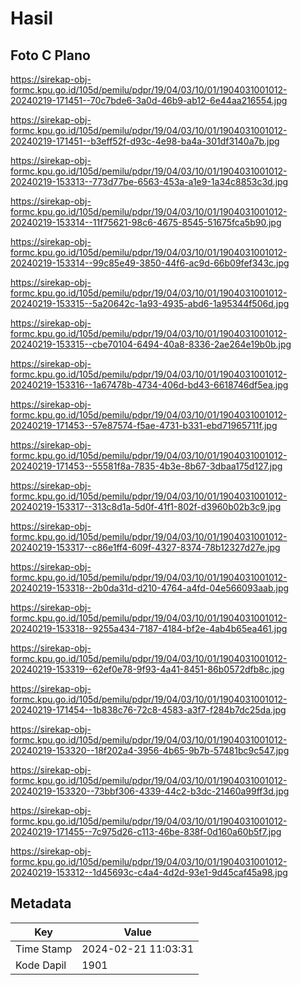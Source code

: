 # Hasil

## Foto C Plano

https://sirekap-obj-formc.kpu.go.id/105d/pemilu/pdpr/19/04/03/10/01/1904031001012-20240219-171451--70c7bde6-3a0d-46b9-ab12-6e44aa216554.jpg

https://sirekap-obj-formc.kpu.go.id/105d/pemilu/pdpr/19/04/03/10/01/1904031001012-20240219-171451--b3eff52f-d93c-4e98-ba4a-301df3140a7b.jpg

https://sirekap-obj-formc.kpu.go.id/105d/pemilu/pdpr/19/04/03/10/01/1904031001012-20240219-153313--773d77be-6563-453a-a1e9-1a34c8853c3d.jpg

https://sirekap-obj-formc.kpu.go.id/105d/pemilu/pdpr/19/04/03/10/01/1904031001012-20240219-153314--11f75621-98c6-4675-8545-51675fca5b90.jpg

https://sirekap-obj-formc.kpu.go.id/105d/pemilu/pdpr/19/04/03/10/01/1904031001012-20240219-153314--99c85e49-3850-44f6-ac9d-66b09fef343c.jpg

https://sirekap-obj-formc.kpu.go.id/105d/pemilu/pdpr/19/04/03/10/01/1904031001012-20240219-153315--5a20642c-1a93-4935-abd6-1a95344f506d.jpg

https://sirekap-obj-formc.kpu.go.id/105d/pemilu/pdpr/19/04/03/10/01/1904031001012-20240219-153315--cbe70104-6494-40a8-8336-2ae264e19b0b.jpg

https://sirekap-obj-formc.kpu.go.id/105d/pemilu/pdpr/19/04/03/10/01/1904031001012-20240219-153316--1a67478b-4734-406d-bd43-6618746df5ea.jpg

https://sirekap-obj-formc.kpu.go.id/105d/pemilu/pdpr/19/04/03/10/01/1904031001012-20240219-171453--57e87574-f5ae-4731-b331-ebd71965711f.jpg

https://sirekap-obj-formc.kpu.go.id/105d/pemilu/pdpr/19/04/03/10/01/1904031001012-20240219-171453--55581f8a-7835-4b3e-8b67-3dbaa175d127.jpg

https://sirekap-obj-formc.kpu.go.id/105d/pemilu/pdpr/19/04/03/10/01/1904031001012-20240219-153317--313c8d1a-5d0f-41f1-802f-d3960b02b3c9.jpg

https://sirekap-obj-formc.kpu.go.id/105d/pemilu/pdpr/19/04/03/10/01/1904031001012-20240219-153317--c86e1ff4-609f-4327-8374-78b12327d27e.jpg

https://sirekap-obj-formc.kpu.go.id/105d/pemilu/pdpr/19/04/03/10/01/1904031001012-20240219-153318--2b0da31d-d210-4764-a4fd-04e566093aab.jpg

https://sirekap-obj-formc.kpu.go.id/105d/pemilu/pdpr/19/04/03/10/01/1904031001012-20240219-153318--9255a434-7187-4184-bf2e-4ab4b65ea461.jpg

https://sirekap-obj-formc.kpu.go.id/105d/pemilu/pdpr/19/04/03/10/01/1904031001012-20240219-153319--62ef0e78-9f93-4a41-8451-86b0572dfb8c.jpg

https://sirekap-obj-formc.kpu.go.id/105d/pemilu/pdpr/19/04/03/10/01/1904031001012-20240219-171454--1b838c76-72c8-4583-a3f7-f284b7dc25da.jpg

https://sirekap-obj-formc.kpu.go.id/105d/pemilu/pdpr/19/04/03/10/01/1904031001012-20240219-153320--18f202a4-3956-4b65-9b7b-57481bc9c547.jpg

https://sirekap-obj-formc.kpu.go.id/105d/pemilu/pdpr/19/04/03/10/01/1904031001012-20240219-153320--73bbf306-4339-44c2-b3dc-21460a99ff3d.jpg

https://sirekap-obj-formc.kpu.go.id/105d/pemilu/pdpr/19/04/03/10/01/1904031001012-20240219-171455--7c975d26-c113-46be-838f-0d160a60b5f7.jpg

https://sirekap-obj-formc.kpu.go.id/105d/pemilu/pdpr/19/04/03/10/01/1904031001012-20240219-153312--1d45693c-c4a4-4d2d-93e1-9d45caf45a98.jpg


## Metadata

| Key        | Value               |
| ---------- | ------------------- |
| Time Stamp | 2024-02-21 11:03:31 |
| Kode Dapil | 1901                |



